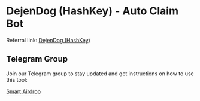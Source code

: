 # DejenDog (HashKey) - Auto Claim Bot

Referral link: [DejenDog (HashKey)](https://t.me/DejenDogBot?start=c67d6906)

## Telegram Group

Join our Telegram group to stay updated and get instructions on how to use this tool:

[Smart Airdrop](https://t.me/smartairdrop2120)
